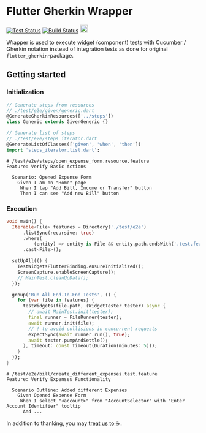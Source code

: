 # Flutter Gherkin Wrapper

[![Test Status](https://github.com/lyskouski/flutter_gherkin_wrapper/actions/workflows/test.yml/badge.svg)](https://github.com/lyskouski/dart_class_wrapper/actions/workflows/test.yml)
[![Build Status](https://github.com/lyskouski/flutter_gherkin_wrapper/actions/workflows/build.yml/badge.svg)](https://github.com/lyskouski/dart_class_wrapper/actions/workflows/build.yml)
<a href="https://www.buymeacoffee.com/lyskouski"><img height="20" src="https://img.buymeacoffee.com/button-api/?text=Buy me a coffee&emoji=&slug=lyskouski&button_colour=FFDD00&font_colour=000000&font_family=Cookie&outline_colour=000000&coffee_colour=ffffff" /></a>

Wrapper is used to execute widget (component) tests with Cucumber / Gherkin 
notation instead of integration tests as done for original 
`flutter_gherkin`-package.


## Getting started

### Initialization
```dart
// Generate steps from resources
// ./test/e2e/given/generic.dart
@GenerateGherkinResources(['../steps'])
class Generic extends GivenGeneric {}

// Generate list of steps
// ./test/e2e/steps_iterator.dart
@GenerateListOfClasses(['given', 'when', 'then'])
import 'steps_iterator.list.dart';
```
```gherkin
# /test/e2e/steps/open_expense_form.resource.feature
Feature: Verify Basic Actions

  Scenario: Opened Expense Form
    Given I am on "Home" page
     When I tap "Add Bill, Income or Transfer" button
     Then I can see "Add new Bill" button
```

### Execution
```dart
void main() {
  Iterable<File> features = Directory('./test/e2e')
      .listSync(recursive: true)
      .where(
          (entity) => entity is File && entity.path.endsWith('.test.feature'))
      .cast<File>();

  setUpAll(() {
    TestWidgetsFlutterBinding.ensureInitialized();
    ScreenCapture.enableScreenCapture();
    // MainTest.cleanUpData();
  });

  group('Run All End-To-End Tests', () {
    for (var file in features) {
      testWidgets(file.path, (WidgetTester tester) async {
        // await MainTest.init(tester);
        final runner = FileRunner(tester);
        await runner.init(file);
        // ! to avoid collisions in concurrent requests
        expectSync(await runner.run(), true);
        await tester.pumpAndSettle();
      }, timeout: const Timeout(Duration(minutes: 5)));
    }
  });
}
```
```gherkin
# /test/e2e/bill/create_different_expenses.test.feature
Feature: Verify Expenses Functionality

  Scenario Outline: Added different Expenses
    Given Opened Expense Form
     When I select "<account>" from "AccountSelector" with "Enter Account Identifier" tooltip
      And ...
```

In addition to thanking, you may [treat us to :coffee:](https://www.buymeacoffee.com/lyskouski).
